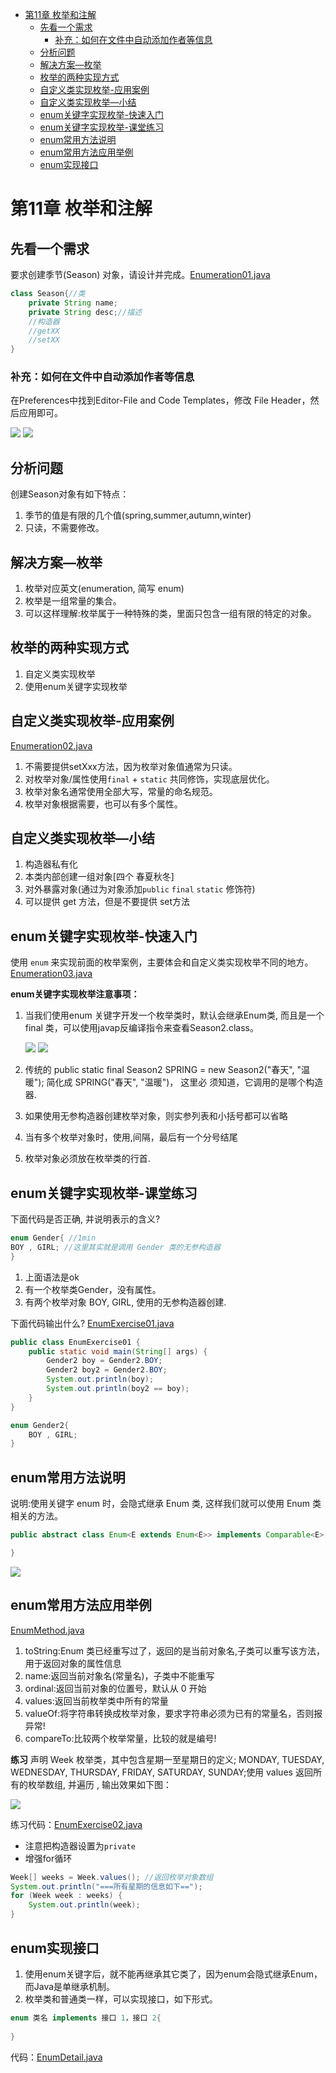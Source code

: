- [第11章 枚举和注解](#第11章-枚举和注解)
  - [先看一个需求](#先看一个需求)
    - [补充：如何在文件中自动添加作者等信息](#补充如何在文件中自动添加作者等信息)
  - [分析问题](#分析问题)
  - [解决方案—枚举](#解决方案枚举)
  - [枚举的两种实现方式](#枚举的两种实现方式)
  - [自定义类实现枚举-应用案例](#自定义类实现枚举-应用案例)
  - [自定义类实现枚举—小结](#自定义类实现枚举小结)
  - [enum关键字实现枚举-快速入门](#enum关键字实现枚举-快速入门)
  - [enum关键字实现枚举-课堂练习](#enum关键字实现枚举-课堂练习)
  - [enum常用方法说明](#enum常用方法说明)
  - [enum常用方法应用举例](#enum常用方法应用举例)
  - [enum实现接口](#enum实现接口)

# 第11章 枚举和注解
## 先看一个需求
要求创建季节(Season) 对象，请设计并完成。[Enumeration01.java](/code/chapter11/src/com/jinjin/enum_/Enumeration01.java)

```java
class Season{//类 
    private String name; 
    private String desc;//描述 
    //构造器
    //getXX
    //setXX
}
```

### 补充：如何在文件中自动添加作者等信息
在Preferences中找到Editor-File and Code Templates，修改 File Header，然后应用即可。

<img src="/notes/img-ch11/template01.png">

<img src="/notes/img-ch11/template02.png">

## 分析问题
创建Season对象有如下特点：
1. 季节的值是有限的几个值(spring,summer,autumn,winter) 
2. 只读，不需要修改。

## 解决方案—枚举
1) 枚举对应英文(enumeration, 简写 enum)
2) 枚举是一组常量的集合。
3) 可以这样理解:枚举属于一种特殊的类，里面只包含一组有限的特定的对象。

## 枚举的两种实现方式
1) 自定义类实现枚举
2) 使用enum关键字实现枚举

## 自定义类实现枚举-应用案例
[Enumeration02.java](/code/chapter11/src/com/jinjin/enum_/enum2/Enumeration02.java)

1. 不需要提供setXxx方法，因为枚举对象值通常为只读。
2. 对枚举对象/属性使用`final` + `static` 共同修饰，实现底层优化。
3. 枚举对象名通常使用全部大写，常量的命名规范。
4. 枚举对象根据需要，也可以有多个属性。

## 自定义类实现枚举—小结
1) 构造器私有化
2) 本类内部创建一组对象[四个 春夏秋冬]
3) 对外暴露对象(通过为对象添加`public` `final` `static` 修饰符) 
4) 可以提供 get 方法，但是不要提供 set方法

## enum关键字实现枚举-快速入门
使用 `enum` 来实现前面的枚举案例，主要体会和自定义类实现枚举不同的地方。[Enumeration03.java](/code/chapter11/src/com/jinjin/enum_/Enumeration03.java)

**enum关键字实现枚举注意事项：**
1. 当我们使用enum 关键字开发一个枚举类时，默认会继承Enum类, 而且是一个final 类，可以使用javap反编译指令来查看Season2.class。

    <img src="/notes/img-ch11/javap01.png">

    <img src="/notes/img-ch11/javap.png">

2. 传统的 public static final Season2 SPRING = new Season2("春天", "温暖"); 简化成 SPRING("春天", "温暖")， 这里必 须知道，它调用的是哪个构造器.
3. 如果使用无参构造器创建枚举对象，则实参列表和小括号都可以省略
4. 当有多个枚举对象时，使用,间隔，最后有一个分号结尾 
5. 枚举对象必须放在枚举类的行首.

## enum关键字实现枚举-课堂练习
下面代码是否正确, 并说明表示的含义? 
```java
enum Gender{ //1min
BOY , GIRL; //这里其实就是调用 Gender 类的无参构造器 
}
```
1) 上面语法是ok
2) 有一个枚举类Gender，没有属性。
3) 有两个枚举对象 BOY, GIRL, 使用的无参构造器创建.

下面代码输出什么? [EnumExercise01.java](/code/chapter11/src/com/jinjin/enum_/EnumExercise01.java)
```java
public class EnumExercise01 {
    public static void main(String[] args) {
        Gender2 boy = Gender2.BOY;
        Gender2 boy2 = Gender2.BOY;
        System.out.println(boy);
        System.out.println(boy2 == boy); 
    }
}

enum Gender2{ 
    BOY , GIRL;
}
```

## enum常用方法说明
说明:使用关键字 enum 时，会隐式继承 Enum 类, 这样我们就可以使用 Enum 类相关的方法。

```java
public abstract class Enum<E extends Enum<E>> implements Comparable<E>, Serializable {

}
```

<img src="/notes/img-ch11/EnumMethod.png">

## enum常用方法应用举例
[EnumMethod.java](/code/chapter11/src/com/jinjin/enum_/EnumMethod.java)

1) toString:Enum 类已经重写过了，返回的是当前对象名,子类可以重写该方法，用于返回对象的属性信息
2) name:返回当前对象名(常量名)，子类中不能重写
3) ordinal:返回当前对象的位置号，默认从 0 开始
4) values:返回当前枚举类中所有的常量
5) valueOf:将字符串转换成枚举对象，要求字符串必须为已有的常量名，否则报异常!
6) compareTo:比较两个枚举常量，比较的就是编号!

**练习**
声明 Week 枚举类，其中包含星期一至星期日的定义; MONDAY, TUESDAY, WEDNESDAY, THURSDAY, FRIDAY, SATURDAY, SUNDAY;使用 values 返回所有的枚举数组, 并遍历 , 输出效果如下图：

<img src="/notes/img-ch11/enumWeek.png">

练习代码：[EnumExercise02.java](/code/chapter11/src/com/jinjin/enum_/EnumExercise02.java)

* 注意把构造器设置为`private`
* 增强for循环
```java
Week[] weeks = Week.values(); //返回枚举对象数组
System.out.println("===所有星期的信息如下==");
for (Week week : weeks) {
    System.out.println(week);
}
```

## enum实现接口
1) 使用enum关键字后，就不能再继承其它类了，因为enum会隐式继承Enum，而Java是单继承机制。 
2) 枚举类和普通类一样，可以实现接口，如下形式。
```java
enum 类名 implements 接口 1，接口 2{
    
}
```

代码：[EnumDetail.java](/code/chapter11/src/com/jinjin/enum_/EnumDetail.java)